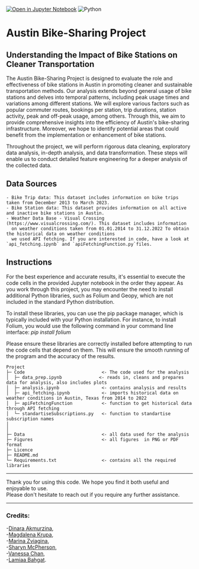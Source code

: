 [![Open in Jupyter Notebook](https://img.shields.io/badge/Open%20in-Jupyter%20Notebook-orange?logo=jupyter)](https://mybinder.org/v2/gh/jupyterlab/jupyterlab-demo/HEAD?urlpath=lab)
![Python](https://img.shields.io/badge/Python-3.8-blue)


# Austin Bike-Sharing Project


## Understanding the Impact of Bike Stations on Cleaner Transportation

The Austin Bike-Sharing Project is designed to evaluate the role and effectiveness of bike stations in Austin in promoting cleaner and sustainable transportation methods. Our analysis extends beyond general usage of bike stations and delves into temporal patterns, including peak usage times and variations among different stations. We will explore various factors such as popular commuter routes, bookings per station, trip durations, station activity, peak and off-peak usage, among others. Through this, we aim to provide comprehensive insights into the efficiency of Austin's bike-sharing infrastructure. Moreover, we hope to identify potential areas that could benefit from the implementation or enhancement of bike stations.

Throughout the project, we will perform rigorous data cleaning, exploratory data analysis, in-depth analysis, and data transformation. These steps will enable us to conduct detailed feature engineering for a deeper analysis of the collected data.


## Data Sources

    - Bike Trip data: This dataset includes information on bike trips taken from December 2013 to March 2023. 
    - Bike Station data: This dataset provides information on all active and inactive bike stations in Austin. 
    - Weather Data Base - Visual Crossing (https://www.visualcrossing.com/). This dataset includes information 
      on weather conditions taken from 01.01.2014 to 31.12.2022 To obtain the historical data on weather conditions
      we used API fetching. If you are interested in code, have a look at `api_fetching.ipynb` and `apiFetchingFunction.py`files.


## Instructions

For the best experience and accurate results, it's essential to execute the code cells in the provided Jupyter notebook in the order they appear. As you work through this project, you may encounter the need to install additional Python libraries, such as Folium and Geopy, which are not included in the standard Python distribution.

To install these libraries, you can use the pip package manager, which is typically included with your Python installation. For instance, to install Folium, you would use the following command in your command line interface: *pip install folium* 

Please ensure these libraries are correctly installed before attempting to run the code cells that depend on them. This will ensure the smooth running of the program and the accuracy of the results.

```
Project
├─ Code                             <- The code used for the analysis 
│  ├─ data_prep.ipynb              <- reads in, cleans and prepares data for analysis, also includes plots
│  ├─ analysis.ipynb                <- contains analysis and results
│  ├─ api_fetching.ipynb            <- imports historical data on weather conditions in Austin, Texas from 2014 to 2022
│  ├─ apiFetchingFunction           <- function to get historical data through API fetching
│  └─ standartiseSubscriptions.py   <- function to standartise subscription names
│    
│   
├─ Data                             <- all data used for the analysis
├─ Figures                          <- all figures  in PNG or PDF format
├─ Licence
├─ README.md
└─ Requirements.txt                 <- contains all the required libraries
```
<!-- ©generated by [Project Tree Generator](https://woochanleee.github.io/project-tree-generator) -->

-------------------------------------------------------------------------------
Thank you for using this code. We hope you find it both useful and enjoyable to use. \
Please don't hesitate to reach out if you require any further assistance.

-------------------------------------------------------------------------------

### Credits: 
-[Dinara Akmurzina](https://github.com/dakmurzina), \
-[Magdalena Krupa](https://github.com/magkrupa), \
-[Marina Zviagina](https://github.com/marina-zviagina), \
-[Sharyn McPherson](https://github.com/ShaMcP), \
-[Vanessa Chan](https://github.com/vjfychan), \
-[Lamiaa Bahgat](https://github.com/LamiaaBahgat).
